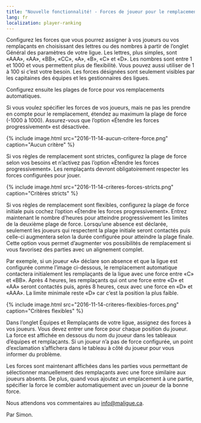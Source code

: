 ```yaml
---
title: "Nouvelle fonctionnalité! - Forces de joueur pour le remplacement automatique"
lang: fr
localization: player-ranking
---
```

Configurez les forces que vous pourrez assigner à vos joueurs ou vos remplaçants en choisissant des lettres ou des nombres à partir de l’onglet Général des paramètres de votre ligue. Les lettres, plus simples, sont «AAA», «AA», «BB», «CC», «A», «B», «C» et «D». Les nombres sont entre 1 et 1000 et vous permettent plus de flexibilité. Vous pouvez aussi utiliser de 1 à 100 si c’est votre besoin. Les forces désignées sont seulement visibles par les capitaines des équipes et les gestionnaires des ligues.

Configurez ensuite les plages de force pour vos remplacements automatiques. 

Si vous voulez spécifier les forces de vos joueurs, mais ne pas les prendre en compte pour le remplacement, étendez au maximum la plage de force (-1000 à 1000). Assurez-vous que l’option «Étendre 
les forces progressivement» est désactivée.

{% include image.html src="2016-11-14-aucun-critere-force.png" caption="Aucun critère" %}

Si vos règles de remplacement sont strictes, configurez la plage de force selon vos besoins et n’activez pas l’option «Étendre les forces progressivement». Les remplaçants devront obligatoirement 
respecter les forces configurées pour jouer.

{% include image.html src="2016-11-14-criteres-forces-stricts.png" caption="Critères stricts" %}

Si vos règles de remplacement sont flexibles, configurez la plage de force initiale puis cochez l’option «Étendre les forces progressivement». Entrez maintenant le nombre d’heures pour atteindre 
progressivement les limites de la deuxième plage de force. Lorsqu’une absence est déclarée, seulement les joueurs qui respectent la plage initiale seront contactés puis celle-ci augmentera selon la durée configurée pour atteindre la plage finale. Cette option vous permet d’augmenter vos possibilités de remplacement si vous favorisez des parties avec un alignement complet.

Par exemple, si un joueur «A» déclare son absence et que la ligue est configurée comme l’image ci-dessous, le remplacement automatique contactera initialement les remplaçants de la ligue avec une force entre «C» et «BB». Après 4 heures, les remplaçants qui ont une force entre «D» et «AA» seront contactés puis, après 8 heures, ceux avec une force en «D» et «AAA». La limite minimale reste «D» car c’est la position la plus faible.

{% include image.html src="2016-11-14-criteres-flexibles-forces.png" caption="Critères flexibles" %}

Dans l’onglet Équipes et Remplaçants de votre ligue, assignez des forces à vos joueurs. Vous devez entrer une force pour chaque position du joueur. La force est affichée en dessous du nom du joueur dans les tableaux d’équipes et remplaçants. Si un joueur n’a pas de force configurée, un point d’exclamation s’affichera dans le tableau à côté du joueur pour vous informer du problème.

Les forces sont maintenant affichées dans les parties vous permettant de sélectionner manuellement des remplaçants avec une force similaire aux joueurs absents. De plus, quand vous ajoutez un emplacement à une partie, spécifier la force le combler automatiquement avec un joueur de la bonne force.

Nous attendons vos commentaires au [info@maligue.ca](mailto:info@maligue.ca).

Par Simon.